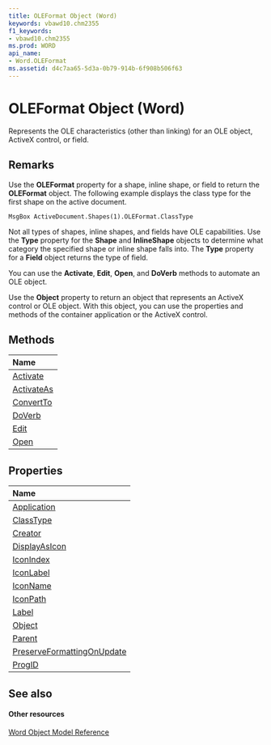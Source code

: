 ```yaml
---
title: OLEFormat Object (Word)
keywords: vbawd10.chm2355
f1_keywords:
- vbawd10.chm2355
ms.prod: WORD
api_name:
- Word.OLEFormat
ms.assetid: d4c7aa65-5d3a-0b79-914b-6f908b506f63
---
```



# OLEFormat Object (Word)

Represents the OLE characteristics (other than linking) for an OLE object, ActiveX control, or field.


## Remarks

Use the  **OLEFormat** property for a shape, inline shape, or field to return the **OLEFormat** object. The following example displays the class type for the first shape on the active document.


```
MsgBox ActiveDocument.Shapes(1).OLEFormat.ClassType
```

Not all types of shapes, inline shapes, and fields have OLE capabilities. Use the  **Type** property for the **Shape** and **InlineShape** objects to determine what category the specified shape or inline shape falls into. The **Type** property for a **Field** object returns the type of field.

You can use the  **Activate**, **Edit**, **Open**, and **DoVerb** methods to automate an OLE object.

Use the  **Object** property to return an object that represents an ActiveX control or OLE object. With this object, you can use the properties and methods of the container application or the ActiveX control.


## Methods



|**Name**|
|:-----|
|[Activate](oleformat-activate-method-word.md)|
|[ActivateAs](oleformat-activateas-method-word.md)|
|[ConvertTo](oleformat-convertto-method-word.md)|
|[DoVerb](oleformat-doverb-method-word.md)|
|[Edit](oleformat-edit-method-word.md)|
|[Open](oleformat-open-method-word.md)|

## Properties



|**Name**|
|:-----|
|[Application](oleformat-application-property-word.md)|
|[ClassType](oleformat-classtype-property-word.md)|
|[Creator](oleformat-creator-property-word.md)|
|[DisplayAsIcon](oleformat-displayasicon-property-word.md)|
|[IconIndex](oleformat-iconindex-property-word.md)|
|[IconLabel](oleformat-iconlabel-property-word.md)|
|[IconName](oleformat-iconname-property-word.md)|
|[IconPath](oleformat-iconpath-property-word.md)|
|[Label](oleformat-label-property-word.md)|
|[Object](oleformat-object-property-word.md)|
|[Parent](oleformat-parent-property-word.md)|
|[PreserveFormattingOnUpdate](oleformat-preserveformattingonupdate-property-word.md)|
|[ProgID](oleformat-progid-property-word.md)|

## See also


#### Other resources


[Word Object Model Reference](http://msdn.microsoft.com/library/object-model-word-vba-reference%28Office.15%29.aspx)
